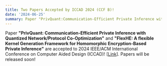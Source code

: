 ```yaml
---
title: Two Papers Accepted by ICCAD 2024 (CCF B)!
date: '2024-06-25'
summary: Paper "PrivQuant:Communication-Efficient Private Inference with Quantized Network/Protocol Co-Optimization" and "FlexHE:A flexible Kernel Generation Framework for Homomorphic Encryption-Based Private Inference" are accepted to ICCAD2024 (acceptance rate:23%)!
---
```


Paper **"PrivQuant: Communication-Efficient Private Inference with Quantized Network/Protocol Co-Optimization"** and **"FlexHE: A flexible Kernel Generation Framework for Homomorphic Encryption-Based Private Inference"** are accepted to 2024 IEEE/ACM International Conference on Computer Aided Design (ICCAD)! [[Link](https://2024.iccad.com/accepted-papers)]. Papers will be released soon!
